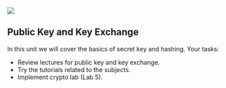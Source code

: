 <img src="https://github.com/billbuchanan/csn09112/blob/master/zadditional/top_csn09112.png"/>
<h2>Public Key and Key Exchange</h2>
<p>In this unit we will cover the basics of secret key and hashing.  Your tasks:</p>
<ul>
  <li>Review lectures for public key and key exchange.</li>
  <li>Try the tutorials related to the subjects.</li>
  <li>Implement crypto lab (Lab 5).</li>
  </ul>
